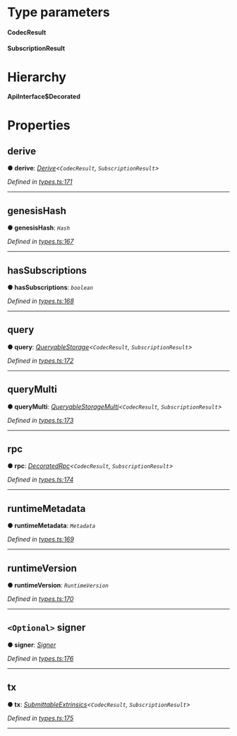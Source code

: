 

# Type parameters
#### CodecResult 
#### SubscriptionResult 
# Hierarchy

**ApiInterface$Decorated**

# Properties

<a id="derive"></a>

##  derive

**● derive**: *[Derive](_types_.derive.md)<`CodecResult`, `SubscriptionResult`>*

*Defined in [types.ts:171](https://github.com/polkadot-js/api/blob/c431815/packages/api/src/types.ts#L171)*

___
<a id="genesishash"></a>

##  genesisHash

**● genesisHash**: *`Hash`*

*Defined in [types.ts:167](https://github.com/polkadot-js/api/blob/c431815/packages/api/src/types.ts#L167)*

___
<a id="hassubscriptions"></a>

##  hasSubscriptions

**● hasSubscriptions**: *`boolean`*

*Defined in [types.ts:168](https://github.com/polkadot-js/api/blob/c431815/packages/api/src/types.ts#L168)*

___
<a id="query"></a>

##  query

**● query**: *[QueryableStorage](_types_.queryablestorage.md)<`CodecResult`, `SubscriptionResult`>*

*Defined in [types.ts:172](https://github.com/polkadot-js/api/blob/c431815/packages/api/src/types.ts#L172)*

___
<a id="querymulti"></a>

##  queryMulti

**● queryMulti**: *[QueryableStorageMulti](../modules/_types_.md#queryablestoragemulti)<`CodecResult`, `SubscriptionResult`>*

*Defined in [types.ts:173](https://github.com/polkadot-js/api/blob/c431815/packages/api/src/types.ts#L173)*

___
<a id="rpc"></a>

##  rpc

**● rpc**: *[DecoratedRpc](_types_.decoratedrpc.md)<`CodecResult`, `SubscriptionResult`>*

*Defined in [types.ts:174](https://github.com/polkadot-js/api/blob/c431815/packages/api/src/types.ts#L174)*

___
<a id="runtimemetadata"></a>

##  runtimeMetadata

**● runtimeMetadata**: *`Metadata`*

*Defined in [types.ts:169](https://github.com/polkadot-js/api/blob/c431815/packages/api/src/types.ts#L169)*

___
<a id="runtimeversion"></a>

##  runtimeVersion

**● runtimeVersion**: *`RuntimeVersion`*

*Defined in [types.ts:170](https://github.com/polkadot-js/api/blob/c431815/packages/api/src/types.ts#L170)*

___
<a id="signer"></a>

## `<Optional>` signer

**● signer**: *[Signer](_types_.signer.md)*

*Defined in [types.ts:176](https://github.com/polkadot-js/api/blob/c431815/packages/api/src/types.ts#L176)*

___
<a id="tx"></a>

##  tx

**● tx**: *[SubmittableExtrinsics](_types_.submittableextrinsics.md)<`CodecResult`, `SubscriptionResult`>*

*Defined in [types.ts:175](https://github.com/polkadot-js/api/blob/c431815/packages/api/src/types.ts#L175)*

___

